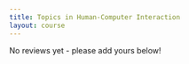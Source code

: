 ```yaml
---
title: Topics in Human-Computer Interaction 
layout: course
---
```


No reviews yet - please add yours below!


